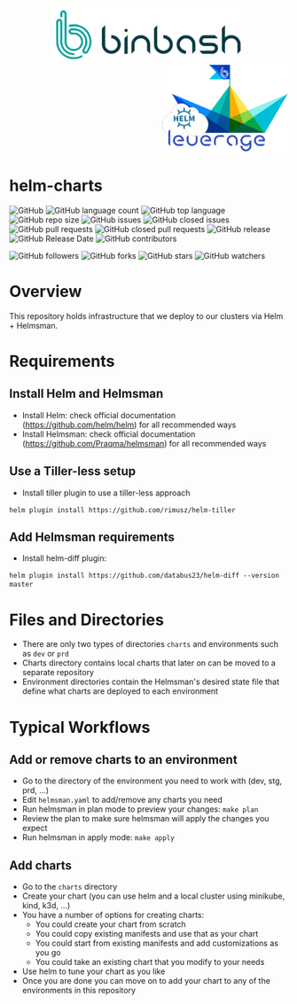 <div align="center">
    <img src="https://raw.githubusercontent.com/binbashar/helm-charts/master/figures/binbash.png" alt="drawing" width="350"/>
</div>
<div align="right">
  <img src="https://raw.githubusercontent.com/binbashar/helm-charts/master/figures/binbash-leverage-helm.png" alt="leverage" width="230"/>
</div>

# helm-charts

![GitHub](https://img.shields.io/github/license/binbashar/helm-charts.svg)
![GitHub language count](https://img.shields.io/github/languages/count/binbashar/helm-charts.svg)
![GitHub top language](https://img.shields.io/github/languages/top/binbashar/helm-charts.svg)
![GitHub repo size](https://img.shields.io/github/repo-size/binbashar/helm-charts.svg)
![GitHub issues](https://img.shields.io/github/issues/binbashar/helm-charts.svg)
![GitHub closed issues](https://img.shields.io/github/issues-closed/binbashar/helm-charts.svg)
![GitHub pull requests](https://img.shields.io/github/issues-pr/binbashar/helm-charts.svg)
![GitHub closed pull requests](https://img.shields.io/github/issues-pr-closed/binbashar/helm-charts.svg)
![GitHub release](https://img.shields.io/github/release/binbashar/helm-charts.svg)
![GitHub Release Date](https://img.shields.io/github/release-date/binbashar/helm-charts.svg)
![GitHub contributors](https://img.shields.io/github/contributors/binbashar/helm-charts.svg)

![GitHub followers](https://img.shields.io/github/followers/binbashar.svg?style=social)
![GitHub forks](https://img.shields.io/github/forks/binbashar/helm-charts.svg?style=social)
![GitHub stars](https://img.shields.io/github/stars/binbashar/helm-charts.svg?style=social)
![GitHub watchers](https://img.shields.io/github/watchers/binbashar/helm-charts.svg?style=social)

# Overview
This repository holds infrastructure that we deploy to our clusters via Helm + Helmsman.

# Requirements

## Install Helm and Helmsman
- Install Helm: check official documentation (https://github.com/helm/helm) for all recommended ways
- Install Helmsman: check official documentation (https://github.com/Praqma/helmsman) for all recommended ways

## Use a Tiller-less setup
- Install tiller plugin to use a tiller-less approach
```
helm plugin install https://github.com/rimusz/helm-tiller
```

## Add Helmsman requirements
- Install helm-diff plugin:
```
helm plugin install https://github.com/databus23/helm-diff --version master
```

# Files and Directories
- There are only two types of directories `charts` and environments such as `dev` or `prd`
- Charts directory contains local charts that later on can be moved to a separate repository
- Environment directories contain the Helmsman's desired state file that define what charts are deployed to each environment


# Typical Workflows

## Add or remove charts to an environment
- Go to the directory of the environment you need to work with (dev, stg, prd, ...)
- Edit `helmsman.yaml` to add/remove any charts you need
- Run helmsman in plan mode to preview your changes: `make plan`
- Review the plan to make sure helmsman will apply the changes you expect
- Run helmsman in apply mode: `make apply`

## Add charts
- Go to the `charts` directory
- Create your chart (you can use helm and a local cluster using minikube, kind, k3d, ...)
- You have a number of options for creating charts:
  - You could create your chart from scratch
  - You could copy existing manifests and use that as your chart
  - You could start from existing manifests and add customizations as you go
  - You could take an existing chart that you modify to your needs
- Use helm to tune your chart as you like
- Once you are done you can move on to add your chart to any of the environments in this repository
